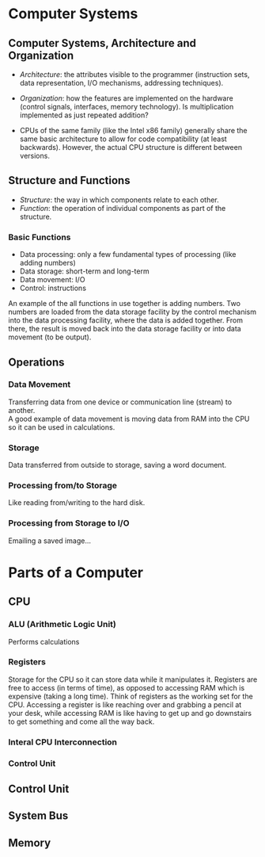 # Computer Systems

## Computer Systems, Architecture and Organization
- _Architecture_: the attributes visible to the programmer (instruction sets, data representation, I/O mechanisms, addressing techniques).
- _Organization_: how the features are implemented on the hardware (control signals, interfaces, memory technology). Is multiplication implemented as just repeated addition? <br />

- CPUs of the same family (like the Intel x86 family) generally share the same basic architecture to allow for code compatibility (at least backwards). However, the actual 
CPU structure is different between versions.

## Structure and Functions
- _Structure_: the way in which components relate to each other.
- _Function_: the operation of individual components as part of the structure.

### Basic Functions
- Data processing: only a few fundamental types of processing (like adding numbers)
- Data storage: short-term and long-term
- Data movement: I/O
- Control: instructions

An example of the all functions in use together is adding numbers. Two numbers are loaded from the data storage facility by the control mechanism into the data processing
facility, where the data is added together. From there, the result is moved back into the data storage facility or into data movement (to be output).

## Operations

### Data Movement
Transferring data from one device or communication line (stream) to another. <br />
A good example of data movement is moving data from RAM into the CPU so it can be used in calculations.

### Storage
Data transferred from outside to storage, saving a word document.

### Processing from/to Storage
Like reading from/writing to the hard disk.

### Processing from Storage to I/O
Emailing a saved image...


# Parts of a Computer

## CPU

### ALU (Arithmetic Logic Unit)
Performs calculations

### Registers
Storage for the CPU so it can store data while it manipulates it. Registers are free to access (in terms of time), as opposed to accessing RAM which is expensive (taking a long 
time). Think of registers as the working set for the CPU. Accessing a register is like reaching over and grabbing a pencil at your desk, while accessing RAM is like having
to get up and go downstairs to get something and come all the way back.

### Interal CPU Interconnection

### Control Unit

## Control Unit

## System Bus

## Memory
